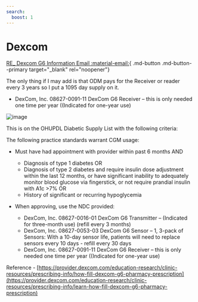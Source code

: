```yaml
---
search:
  boost: 1
---
```


# Dexcom

[RE_ Dexcom G6 Information Email :material-email:](https://mygainwell-my.sharepoint.com/:u:/r/personal/christopher_nguyen_gainwelltechnologies_com/Documents/Evergreen/Emails/RE_%20Dexcom%20G6%20Information.msg?csf=1&web=1&e=jDxm15){ .md-button .md-button--primary target="_blank" rel="noopener"}

The only thing if I may add is that ODM pays for the Receiver or reader every 3 years so I put a 1095 day supply on it.
 
- DexCom, Inc. 08627-0091-11 DexCom G6 Receiver – this is only needed one time per year ((Indicated for one-year use)


![image](https://user-images.githubusercontent.com/122046056/227094123-aef93b4a-d125-4c62-84f7-583f1f619414.png)

This is on the OHUPDL Diabetic Supply List with the following criteria:
 
The following practice standards warrant CGM usage:
 
- Must have had appointment with provider within past 6 months AND
    - Diagnosis of type 1 diabetes OR
	- Diagnosis of type 2 diabetes and require insulin dose adjustment within the last 12 months, or have significant
	inability to adequately monitor blood glucose via fingerstick, or not require prandial insulin with A1c >7% OR
	- History of significant or recurring hypoglycemia
	 
- When approving, use the NDC provided:
	 
	- DexCom, Inc. 08627-0016-01 DexCom G6 Transmitter – (Indicated for three-month use) (refill every 3 months)
	- DexCom, Inc. 08627-0053-03 DexCom G6 Sensor – 1, 3-pack of Sensors: With a 10-day sensor life, patients will need to replace sensors every 10 days - refill every 30 days
    - DexCom, Inc. 08627-0091-11 DexCom G6 Receiver – this is only needed one time per year ((Indicated for one-year use)

Reference - [https://provider.dexcom.com/education-research/clinic-resources/prescribing-info/how-fill-dexcom-g6-pharmacy-prescription](https://provider.dexcom.com/education-research/clinic-resources/prescribing-info/learn-how-fill-dexcom-g6-pharmacy-prescription)
